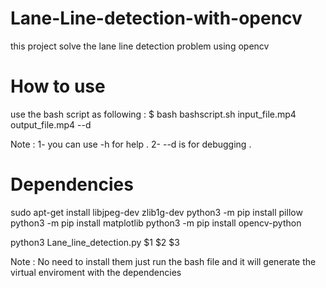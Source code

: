 # Lane-Line-detection-with-opencv
this project solve the lane line detection problem using opencv

# How to use 
use the bash script as following :
$ bash bashscript.sh input_file.mp4 output_file.mp4 --d

Note : 1- you can use -h for help .
       2- --d is for debugging .
       
# Dependencies 

sudo apt-get install libjpeg-dev zlib1g-dev
python3 -m pip install pillow
python3 -m pip install matplotlib
python3 -m pip install opencv-python

python3 Lane_line_detection.py $1 $2 $3

Note : No need to install them just run the bash file and it will generate the virtual enviroment with the dependencies
